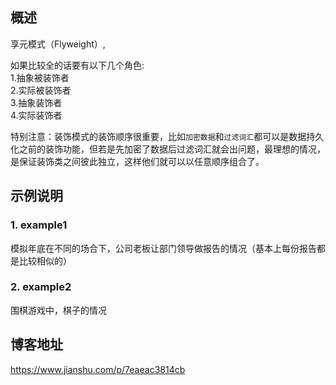 ## 概述 

享元模式（Flyweight）,

如果比较全的话要有以下几个角色:  <br/>
1.抽象被装饰者 <br/>
2.实际被装饰者 <br/>
3.抽象装饰者 <br/>
4.实际装饰者 <br/>

特别注意：装饰模式的装饰顺序很重要，比如`加密数据`和`过滤词汇`都可以是数据持久化之前的装饰功能，但若是先加密了数据后过滤词汇就会出问题，最理想的情况，是保证装饰类之间彼此独立，这样他们就可以以任意顺序组合了。


## 示例说明

### 1. example1
模拟年底在不同的场合下，公司老板让部门领导做报告的情况（基本上每份报告都是比较相似的） 


### 2. example2
围棋游戏中，棋子的情况


## 博客地址
https://www.jianshu.com/p/7eaeac3814cb



